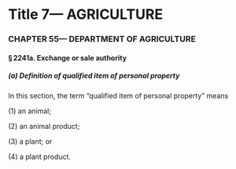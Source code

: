 
# Title 7— AGRICULTURE
### CHAPTER 55— DEPARTMENT OF AGRICULTURE
#### § 2241a. Exchange or sale authority
##### (a) Definition of qualified item of personal property

In this section, the term “qualified item of personal property” means

(1) an animal;

(2) an animal product;

(3) a plant; or

(4) a plant product.
